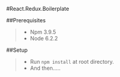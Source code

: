 #React.Redux.Boilerplate

##Prerequisites
>- Npm 3.9.5
>- Node 6.2.2


##Setup
>- Run `npm install` at root directory.
>- And then.....
